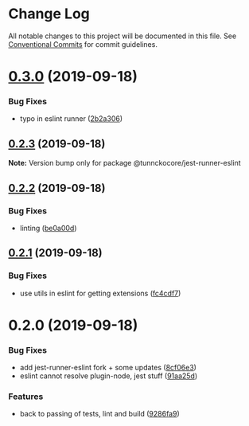 # Change Log

All notable changes to this project will be documented in this file.
See [Conventional Commits](https://conventionalcommits.org) for commit guidelines.

# [0.3.0](https://github.com/tunnckoCore/opensource/compare/@tunnckocore/jest-runner-eslint@0.2.2...@tunnckocore/jest-runner-eslint@0.3.0) (2019-09-18)


### Bug Fixes

* typo in eslint runner ([2b2a306](https://github.com/tunnckoCore/opensource/commit/2b2a306))





## [0.2.3](https://github.com/tunnckoCore/opensource/compare/@tunnckocore/jest-runner-eslint@0.2.3...@tunnckocore/jest-runner-eslint@0.2.3) (2019-09-18)

**Note:** Version bump only for package @tunnckocore/jest-runner-eslint





## [0.2.2](https://github.com/tunnckoCore/opensource/compare/@tunnckocore/jest-runner-eslint@0.2.1...@tunnckocore/jest-runner-eslint@0.2.2) (2019-09-18)


### Bug Fixes

* linting ([be0a00d](https://github.com/tunnckoCore/opensource/commit/be0a00d))





## [0.2.1](https://github.com/tunnckoCore/opensource/compare/@tunnckocore/jest-runner-eslint@0.2.0...@tunnckocore/jest-runner-eslint@0.2.1) (2019-09-18)


### Bug Fixes

* use utils in eslint for getting extensions ([fc4cdf7](https://github.com/tunnckoCore/opensource/commit/fc4cdf7))





# 0.2.0 (2019-09-18)


### Bug Fixes

* add jest-runner-eslint fork + some updates ([8cf06e3](https://github.com/tunnckoCore/opensource/commit/8cf06e3))
* eslint cannot resolve plugin-node, jest stuff ([91aa25d](https://github.com/tunnckoCore/opensource/commit/91aa25d))


### Features

* back to passing of tests, lint and build ([9286fa9](https://github.com/tunnckoCore/opensource/commit/9286fa9))

